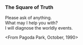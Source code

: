 ### The Square of Truth Please ask of anything.  What may I help you with?  I will diagnose the worldly events.   &lt;From Pagoda Park, October, 1990&gt;